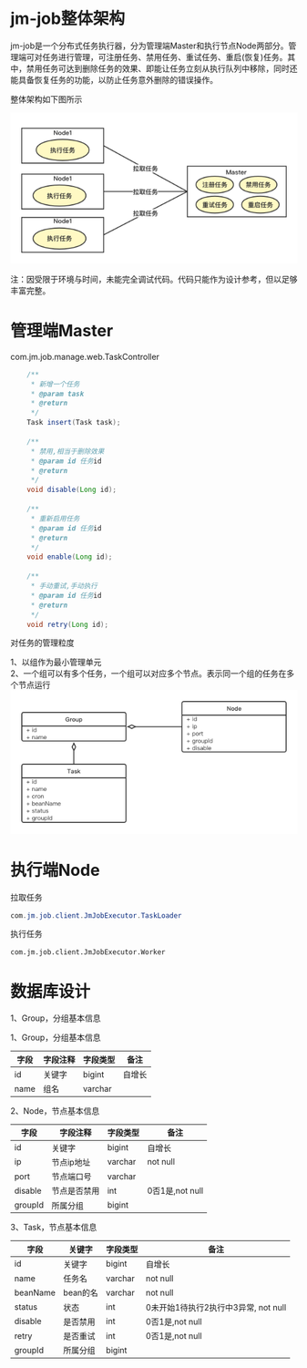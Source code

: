 # jm-job整体架构

jm-job是一个分布式任务执行器，分为管理端Master和执行节点Node两部分。管理端可对任务进行管理，可注册任务、禁用任务、重试任务、重启(恢复)任务。其中，禁用任务可达到删除任务的效果、即能让任务立刻从执行队列中移除，同时还能具备恢复任务的功能，以防止任务意外删除的错误操作。

整体架构如下图所示

![jm-job架构](https://github.com/agncao/jm-job/blob/master/jm-job%E6%9E%B6%E6%9E%84.png)

注：因受限于环境与时间，未能完全调试代码。代码只能作为设计参考，但以足够丰富完整。

# 管理端Master

com.jm.job.manage.web.TaskController

```java
    /**
     * 新增一个任务
     * @param task
     * @return
     */
    Task insert(Task task);

    /**
     * 禁用,相当于删除效果
     * @param id 任务id
     * @return
     */
    void disable(Long id);

    /**
     * 重新启用任务
     * @param id 任务id
     * @return
     */
    void enable(Long id);

    /**
     * 手动重试,手动执行
     * @param id 任务id
     * @return
     */
    void retry(Long id);
```

对任务的管理粒度

1、以组作为最小管理单元  
2、一个组可以有多个任务，一个组可以对应多个节点。表示同一个组的任务在多个节点运行
![jm-job类图](https://github.com/agncao/jm-job/blob/master/jm-job%20%E7%B1%BB%E5%9B%BE.png)


# 执行端Node

拉取任务

```java
com.jm.job.client.JmJobExecutor.TaskLoader
```

执行任务

```
com.jm.job.client.JmJobExecutor.Worker
```

# 数据库设计

1、Group，分组基本信息

1、Group，分组基本信息

| 字段 | 字段注释 | 字段类型 | 备注         |
| ---- | -------- | -------- | ------------ |
| id   | 关键字   | bigint   | 自增长       |
| name | 组名     | varchar  |              |

2、Node，节点基本信息

| 字段    | 字段注释     | 字段类型 | 备注            |
| ------- | ------------ | -------- | --------------- |
| id      | 关键字       | bigint   | 自增长          |
| ip      | 节点ip地址   | varchar  | not null        |
| port    | 节点端口号   | varchar  |                 |
| disable | 节点是否禁用 | int      | 0否1是,not null |
| groupId | 所属分组     | bigint   |                 |

3、Task，节点基本信息

| 字段     | 关键字   | 字段类型 | 备注                                 |
| -------- | -------- | -------- | ------------------------------------ |
| id       | 关键字   | bigint   | 自增长                               |
| name     | 任务名   | varchar  | not null                             |
| beanName | bean的名 | varchar  | not null                             |
| status   | 状态     | int      | 0未开始1待执行2执行中3异常, not null |
| disable  | 是否禁用 | int      | 0否1是,not null                      |
| retry    | 是否重试 | int      | 0否1是,not null                      |
| groupId  | 所属分组 | bigint   |                                      |

